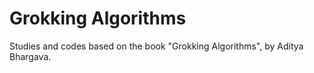 # Grokking Algorithms
Studies and codes based on the book "Grokking Algorithms", by Aditya Bhargava.
